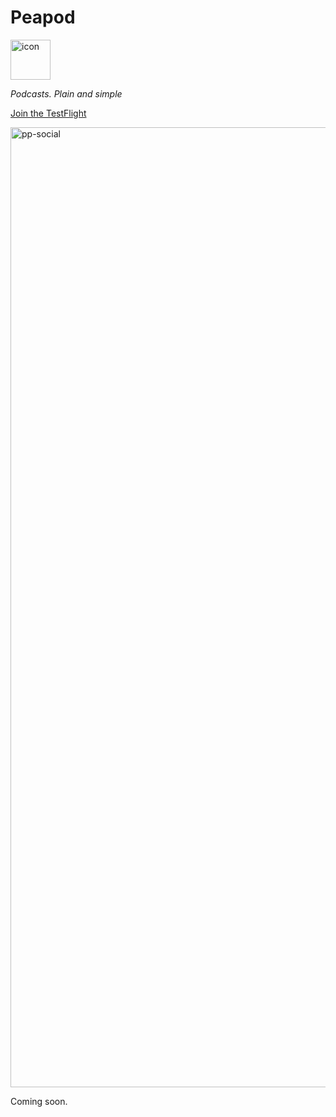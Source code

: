 # Peapod

<img width="64" height="64" alt="icon" src="https://github.com/user-attachments/assets/347d6229-5d7d-43b1-ac72-ec4a3455218e" />

*Podcasts. Plain and simple*

[Join the TestFlight](https://testflight.apple.com/join/bPYMXSTH)

<img width="2048" height="1536" alt="pp-social" src="https://github.com/user-attachments/assets/73f3fa20-2e1b-4187-952a-23a8632d4a1b" />

Coming soon.
